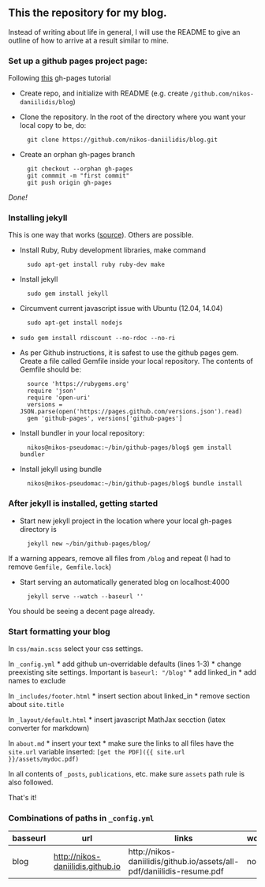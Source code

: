 ##  This the repository for my blog.

Instead of writing about life in general, I will use the README to give an outline of how to arrive at a result similar to mine. 

### Set up a github pages project page:

Following [this](http://www.thinkful.com/learn/a-guide-to-using-github-pages/start/new-project/project-page/) gh-pages tutorial

* Create repo, and initialize with README (e.g. create `/github.com/nikos-daniilidis/blog`)
* Clone the repository. In the root of the directory where you want your local copy to be, do: 

		git clone https://github.com/nikos-daniilidis/blog.git

* Create an orphan gh-pages branch

		git checkout --orphan gh-pages
		git commmit -m "first commit"
		git push origin gh-pages
_Done!_

### Installing jekyll

This is one way that works ([source](http://michaelchelen.net/81fa/install-jekyll-2-ubuntu-14-04/)). Others are  possible.

* Install Ruby, Ruby development libraries, make command 

		sudo apt-get install ruby ruby-dev make

* Install jekyll 

		sudo gem install jekyll

* Circumvent current javascript issue with Ubuntu (12.04, 14.04) 

		sudo apt-get install nodejs

* `sudo gem install rdiscount --no-rdoc --no-ri`

* As per Github instructions, it is safest to use the github pages gem. Create a file called Gemfile inside your local repository. The contents of Gemfile should be:

		source 'https://rubygems.org'
		require 'json'
		require 'open-uri'
		versions = JSON.parse(open('https://pages.github.com/versions.json').read)
		gem 'github-pages', versions['github-pages']

* Install bundler in your local repository: 

		nikos@nikos-pseudomac:~/bin/github-pages/blog$ gem install bundler

* Install jekyll using bundle 

		nikos@nikos-pseudomac:~/bin/github-pages/blog$ bundle install

### After jekyll is installed, getting started


* Start new jekyll project in the location where your local gh-pages directory is

		jekyll new ~/bin/github-pages/blog/

If a warning appears, remove all files from `/blog` and repeat (I had to remove `Gemfile, Gemfile.lock`)

* Start serving an automatically generated blog on localhost:4000

		jekyll serve --watch --baseurl ''

You should be seeing a decent page already.

### Start formatting your blog

In `css/main.scss` select your css settings.

In `_config.yml` 
	* add github un-overridable defaults (lines 1-3)
	* change preexisting site settings. Important is `baseurl: "/blog"`
	* add linked_in
	* add names to exclude

In `_includes/footer.html`
	* insert section about linked_in
	* remove section about `site.title`

In `_layout/default.html`
	* insert javascript MathJax secction (latex converter for markdown)

In `about.md`
	* insert your text
	* make sure the links to all files have the `site.url` variable inserted: `[get the PDF]({{ site.url }}/assets/mydoc.pdf)`

In all contents of `_posts`, `publications`, etc. make sure `assets` path rule is also followed.

That's it!

### Combinations of paths in `_config.yml`

| basseurl | url | links | works |
|----------|-----|-------|-------|
| blog | http://nikos-daniilidis.github.io | http://nikos-daniilidis/github.io/assets/all-pdf/daniilidis-resume.pdf | nope |


